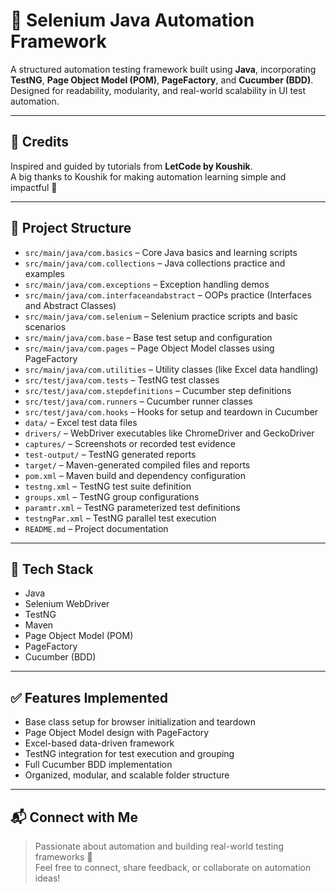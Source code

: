# 🚀 Selenium Java Automation Framework
A structured automation testing framework built using **Java**, incorporating **TestNG**, **Page Object Model (POM)**, **PageFactory**, and **Cucumber (BDD)**.  
Designed for readability, modularity, and real-world scalability in UI test automation.

---

## 🙏 Credits

Inspired and guided by tutorials from **LetCode by Koushik**.  
A big thanks to Koushik for making automation learning simple and impactful 🙌

---

## 📁 Project Structure

- `src/main/java/com.basics` – Core Java basics and learning scripts  
- `src/main/java/com.collections` – Java collections practice and examples  
- `src/main/java/com.exceptions` – Exception handling demos  
- `src/main/java/com.interfaceandabstract` – OOPs practice (Interfaces and Abstract Classes)  
- `src/main/java/com.selenium` – Selenium practice scripts and basic scenarios  
- `src/main/java/com.base` – Base test setup and configuration  
- `src/main/java/com.pages` – Page Object Model classes using PageFactory  
- `src/main/java/com.utilities` – Utility classes (like Excel data handling)  
- `src/test/java/com.tests` – TestNG test classes  
- `src/test/java/com.stepdefinitions` – Cucumber step definitions  
- `src/test/java/com.runners` – Cucumber runner classes  
- `src/test/java/com.hooks` – Hooks for setup and teardown in Cucumber  
- `data/` – Excel test data files  
- `drivers/` – WebDriver executables like ChromeDriver and GeckoDriver  
- `captures/` – Screenshots or recorded test evidence  
- `test-output/` – TestNG generated reports  
- `target/` – Maven-generated compiled files and reports  
- `pom.xml` – Maven build and dependency configuration  
- `testng.xml` – TestNG test suite definition  
- `groups.xml` – TestNG group configurations  
- `paramtr.xml` – TestNG parameterized test definitions  
- `testngPar.xml` – TestNG parallel test execution  
- `README.md` – Project documentation  

---

## 🧪 Tech Stack

- Java  
- Selenium WebDriver  
- TestNG  
- Maven  
- Page Object Model (POM)  
- PageFactory  
- Cucumber (BDD)  

---

## ✅ Features Implemented

- Base class setup for browser initialization and teardown  
- Page Object Model design with PageFactory  
- Excel-based data-driven framework  
- TestNG integration for test execution and grouping  
- Full Cucumber BDD implementation  
- Organized, modular, and scalable folder structure  

---

## 📬 Connect with Me

> Passionate about automation and building real-world testing frameworks 🚀  
Feel free to connect, share feedback, or collaborate on automation ideas!
